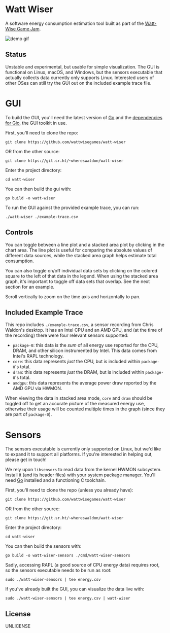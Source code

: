 # Watt Wiser

A software energy consumption estimation tool built as part of the [Watt-Wise Game Jam](https://wattwise.games/).

![demo gif](./img/watt-wiser-demo.gif)

## Status

Unstable and experimental, but usable for simple visualization. The GUI is functional on Linux, macOS, and Windows, but the sensors executable that actually collects data currently only supports Linux. Interested users of other OSes can still try the GUI out on the included example trace file.

# GUI

To build the GUI, you'll need the latest version of [Go](https://golang.org/dl) and the [dependencies for Gio](https://gioui.org/doc/install), the GUI toolkit in use.

First, you'll need to clone the repo:

```
git clone https://github.com/wattwisegames/watt-wiser
```

OR from the other source:

```
git clone https://git.sr.ht/~whereswaldon/watt-wiser
```

Enter the project directory:

```
cd watt-wiser
```

You can then build the gui with:

```
go build -o watt-wiser
```

To run the GUI against the provided example trace, you can run:

```
./watt-wiser ./example-trace.csv
```

## Controls

You can toggle between a line plot and a stacked area plot by clicking in the chart area. The line plot is useful for comparing the absolute values of different data sources, while the stacked area graph helps estimate total consumption.

You can also toggle on/off individual data sets by clicking on the colored square to the left of that data in the legend. When using the stacked area graph, it's important to toggle off data sets that overlap. See the next section for an example.

Scroll vertically to zoom on the time axis and horizontally to pan.

## Included Example Trace

This repo includes `./example-trace.csv`, a sensor recording from Chris Waldon's desktop. It has an Intel CPU and an AMD GPU, and (at the time of the recording) there were four relevant sensors supported:

- `package-0`: this data is the *sum* of all energy use reported for the CPU, DRAM, and other silicon instrumented by Intel. This data comes from Intel's RAPL technology.
- `core`: this data represents *just* the CPU, but is included within `package-0`'s total.
- `dram`: this data represents *just* the DRAM, but is included within `package-0`'s total.
- `amdgpu`: this data represents the average power draw reported by the AMD GPU via HWMON.

When viewing the data in stacked area mode, `core` and `dram` should be toggled off to get an accurate picture of the measured energy use, otherwise their usage will be counted multiple times in the graph (since they are part of `package-0`).

# Sensors

The sensors executable is currently only supported on Linux, but we'd like to expand it to support all platforms. If you're interested in helping out, please get in touch!

We rely upon `libsensors` to read data from the kernel HWMON subsystem. Install it (and its header files) with your system package manager. You'll need [Go](https://golang.org/dl) installed and a functioning C toolchain.

First, you'll need to clone the repo (unless you already have):

```
git clone https://github.com/wattwisegames/watt-wiser
```

OR from the other source:

```
git clone https://git.sr.ht/~whereswaldon/watt-wiser
```

Enter the project directory:

```
cd watt-wiser
```

You can then build the sensors with:

```
go build -o watt-wiser-sensors ./cmd/watt-wiser-sensors
```

Sadly, accessing RAPL (a good source of CPU energy data) requires root, so the sensors executable needs to be run as root:

```
sudo ./watt-wiser-sensors | tee energy.csv
```

If you've already built the GUI, you can visualize the data live with:


```
sudo ./watt-wiser-sensors | tee energy.csv | watt-wiser
```

## License

UNLICENSE
